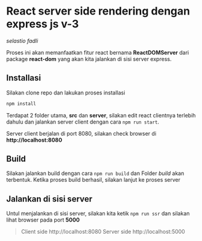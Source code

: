 # React server side rendering dengan express js v-3

_selastio fadli_

Proses ini akan memanfaatkan fitur react bernama **ReactDOMServer** dari package **react-dom** yang akan kita jalankan di sisi server express.

## Installasi

Silakan clone repo dan lakukan proses installasi

```bash
npm install
```

Terdapat 2 folder utama, **src** dan **server**, silakan edit react clientnya terlebih dahulu dan jalankan server client dengan cara
`npm run start`.

Server client berjalan di port 8080, silakan check browser di **http://localhost:8080**

## Build

Silakan jalankan build dengan cara
`npm run build`
dan Folder _build_ akan terbentuk. Ketika proses build berhasil, silakan lanjut ke proses server

## Jalankan di sisi server

Untul menjalankan di sisi server, silakan kita ketik
`npm run ssr`
dan silakan lihat browser pada port **5000**

> Client side http://localhost:8080
> Server side http://localhost:5000
